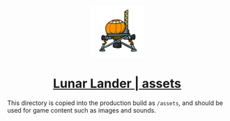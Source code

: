 <div align="center">
    <a href="https://hhenrichsen.github.io/lunar-lander">
        <img src="../assets/Lander.png?raw=true" width="120">
        <h1>Lunar Lander | assets</h1>
    </a>
</div>

This directory is copied into the production build as `/assets`, and should be
used for game content such as images and sounds.